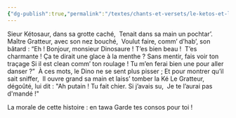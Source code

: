 ```yaml
---
{"dg-publish":true,"permalink":"/textes/chants-et-versets/le-ketos-et-le-renarsotek/","created":"2024-12-16T13:46:39.108+01:00","updated":"2024-05-25T08:29:52.042+02:00"}
---
```



Sieur Kétosaur, dans sa grotte caché, 
Tenait dans sa main un pochtar’. 
Maître Gratteur, avec son nez bouché, 
Voulut faire, comm’ d’hab’, son bâtard :
“Eh ! Bonjour, monsieur Dinosaure !
T’es bien beau ! 
T’es charmante !
Ça te dirait une glace à la menthe ?
Sans mentir, fais voir ton traçage
Si il est clean comm’ ton roulage !
Tu m’en ferai bien une pour aller danser ?” 
À ces mots, le Dino ne se sent plus pisser ;
Et pour montrer qu’il sait sniffer, 
Il ouvre grand sa main et laiss’ tomber la Ké
Le Gratteur, dégoûté, lui dit :
"Ah putain ! Tu fait chier.
Si j’avais su, 
Je te l’aurai pas d'mandé !"

La morale de cette histoire : en tawa
Garde tes consos pour toi !